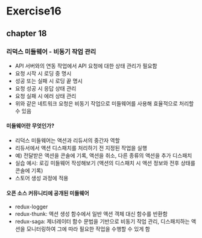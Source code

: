 # Exercise16

## chapter 18

### 리덕스 미들웨어 - 비동기 작업 관리

- API 서버와의 연동 작업에서 API 요청에 대한 상태 관리가 필요함
- 요청 시작 시 로딩 중 명시
- 성공 또는 실패 시 로딩 끝 명시
- 요청 성공 시 응답 상태 관리
- 요청 실패 시 에러 상태 관리
- 위와 같은 네트워크 요청은 비동기 작업으로 미들웨어를 사용해 효율적으로 처리할 수 있음

#### 미들웨어란 무엇인가?

- 리덕스 미들웨어는 액션과 리듀서의 중간자 역할
- 리듀서에서 액션 디스패치를 처리하기 전 지정된 작업을 실행
- 예) 전달받은 액션을 콘솔에 기록, 액션을 취소, 다른 종류의 액션을 추가 디스패치
- 실습 예시: 로깅 미들웨어 작성해보기 (액션의 디스패치 시 액션 정보와 전후 상태를 콘솔에 기록)
- 스토어 생성 과정에 적용

#### 오픈 소스 커뮤니티에 공개된 미들웨어

- redux-logger
- redux-thunk: 액션 생성 함수에서 일반 액션 객체 대신 함수를 반환함
- redux-saga: 제너레이터 함수 문법을 기반으로 비동기 작업 관리, 디스패치하는 액션을 모니터링하여 그에 따라 필요한 작업을 수행할 수 있게 함
